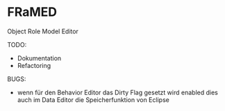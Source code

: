 FRaMED
======

Object Role Model Editor

TODO:
- Dokumentation
- Refactoring

BUGS:
- wenn für den Behavior Editor das Dirty Flag gesetzt wird enabled dies auch im Data Editor die Speicherfunktion von   Eclipse 
